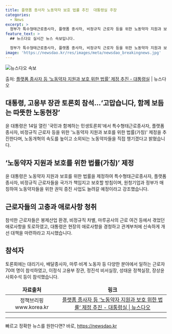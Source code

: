```yaml
---
title: 플랫폼 종사자 노동약자 보호 법률 추진  대통령실 주장
categories:
  - News
excerpt: >
  정부가 특수형태근로종사자, 플랫폼 종사자, 비정규직 근로자 등을 위한 노동약자 지원과 보호를 위한 법률(가칭…
feature_text: >
  ## 뉴스다오 실시간 뉴스 속보입니다.

  정부가 특수형태근로종사자, 플랫폼 종사자, 비정규직 근로자 등을 위한 노동약자 지원과 보호를 위한 법률(가칭…
image: 'https://newsdao.kr/res/images/meta/newsdao_breakingnews.jpg'
---
```


![뉴스다오 속보](https://newsdao.kr/res/images/meta/newsdao_breakingnews.jpg)

<p>출처: <a href="https://newsdao.kr/3812" rel="dofollow">플랫폼 종사자 등 ‘노동약자 지원과 보호 위한 법률’ 제정 추진 - 대통령실</a> | 뉴스다오</p>

<h2 data-ke-size="size26">대통령, 고용부 장관 토론회 참석…‘고맙습니다, 함께 보듬는 따뜻한 노동현장’</h2>
<p data-ke-size="size16">윤 대통령은 14일 열린 '국민과 함께하는 민생토론회'에서 특수형태근로종사자, 플랫폼 종사자, 비정규직 근로자 등을 위한 '노동약자 지원과 보호를 위한 법률(가칭)' 제정을 추진한다며, 노동개혁의 속도를 높이고 소외되는 노동약자들을 직접 챙기겠다고 밝혔습니다.</p>

<h2 data-ke-size="size26">‘노동약자 지원과 보호를 위한 법률(가칭)’ 제정</h2>
<p data-ke-size="size16">윤 대통령은 노동약자 지원과 보호를 위한 법률을 제정하여 특수형태근로종사자, 플랫폼 종사자, 비정규직 근로자들을 국가가 책임지고 보호할 방침이며, 원청기업과 정부가 매칭하여 노동약자들을 위한 권익 증진 사업도 늘려갈 예정이라고 강조했습니다.</p>

<h2 data-ke-size="size26">근로자들의 고충과 애로사항 청취</h2>
<p data-ke-size="size16">참석한 근로자들은 봉제산업 환경, 비정규직 차별, 마루공사의 근로 여건 등에서 겪었던 애로사항을 토로하였고, 대통령은 현장의 애로사항을 경청하고 관계부처에 신속하게 개선 대책을 마련하라고 지시했습니다.</p>

<h2 data-ke-size="size26">참석자</h2>
<p data-ke-size="size16">토론회에는 대리기사, 배달종사자, 마루·비계 노동자 등 다양한 분야에서 일하는 근로자 70여 명이 참석하였고, 이정식 고용부 장관, 정진석 비서실장, 성태윤 정책실장, 장상윤 사회수석 등이 참석했습니다.</p>

<table>
 <thead>
   <tr>
     <td style="text-align: center; height: 17px;"><b>자료출처</b></td>
     <td style="text-align: center; height: 17px;"><b>링크</b></td>
   </tr>
 </thead>
 <tbody>
   <tr>
     <td style="text-align: center; height: 17px;">정책브리핑 www.korea.kr</td>
     <td style="text-align: center; height: 17px;"><a href="https://newsdao.kr/3812">플랫폼 종사자 등 ‘노동약자 지원과 보호 위한 법률’ 제정 추진 - 대통령실 | 뉴스다오</a></td>
   </tr>
 </tbody>
</table>
<hr> 

빠르고 정확한 뉴스를 원한다면? 바로, <a href="https://newsdao.kr" rel="dofollow">https://newsdao.kr</a>


